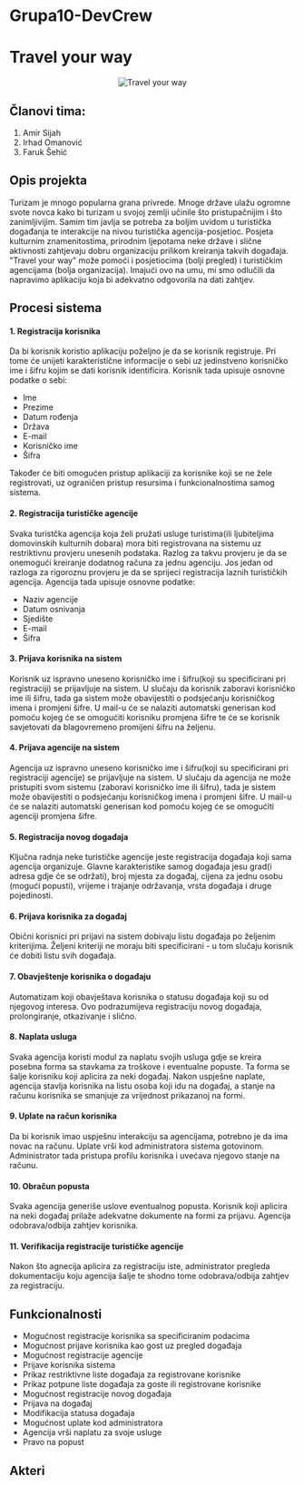 # Grupa10-DevCrew

# Travel your way


<p align="center">
  
<img src="https://github.com/ooad-2017-2018/Grupa10-DevCrew/blob/master/Resources/logo.png" alt="Travel your way"/>

</p>
  



## Članovi tima: 
1. Amir Sijah
2. Irhad Omanović
3. Faruk Šehić

## Opis projekta

Turizam je mnogo popularna grana privrede. Mnoge države ulažu ogromne svote novca kako bi turizam u svojoj zemlji učinile što pristupačnijim i što zanimljivijim. Samim tim javlja se potreba za boljim uvidom u turistička događanja te interakcije na nivou turistička agencija-posjetioc. Posjeta kulturnim znamenitostima, prirodnim ljepotama neke države i slične aktivnosti zahtjevaju dobru organizaciju prilikom kreiranja takvih događaja. "Travel your way" može pomoći i posjetiocima (bolji pregled) i turističkim agencijama (bolja organizacija). Imajući ovo na umu, mi smo odlučili da napravimo aplikaciju koja bi adekvatno odgovorila na dati zahtjev.

## Procesi sistema

#### 1. Registracija korisnika

Da bi korisnik koristio aplikaciju poželjno je da se korisnik registruje. Pri tome će unijeti karakteristične informacije o sebi uz jedinstveno korisničko ime i šifru kojim se dati korisnik identificira. Korisnik tada upisuje osnovne podatke o sebi:
  * Ime
  * Prezime
  * Datum rođenja
  * Država
  * E-mail
  * Korisničko ime
  * Šifra

Također će biti omogućen pristup aplikaciji za korisnike koji se ne žele registrovati, uz ograničen pristup resursima i funkcionalnostima samog sistema.


#### 2. Registracija turističke agencije

Svaka turistčka agencija koja želi pružati usluge turistima(ili ljubiteljima domovinskih kulturnih dobara) mora biti registrovana na sistemu uz restriktivnu provjeru unesenih podataka. Razlog za takvu provjeru je da se onemogući kreiranje dodatnog računa za jednu agenciju. Jos jedan od razloga za rigoroznu provjeru je da se sprijeci registracija laznih turističkih agencija. Agencija tada upisuje osnovne podatke:

  * Naziv agencije
  * Datum osnivanja
  * Sjedište
  * E-mail
  * Šifra

#### 3. Prijava korisnika na sistem

Korisnik uz ispravno uneseno korisničko ime i šifru(koji su specificirani pri registraciji) se prijavljuje na sistem. U slučaju da korisnik zaboravi korisničko ime ili šifru, tada ga sistem može obavijestiti o podsjećanju korisničkog imena i promjeni šifre. U mail-u će se nalaziti automatski generisan kod pomoću kojeg će se omogućiti korisniku promjena šifre te će se korisnik savjetovati da blagovremeno promijeni šifru na željenu.

#### 4. Prijava agencije na sistem

Agencija uz ispravno uneseno korisničko ime i šifru(koji su specificirani pri registraciji agencije) se prijavljuje na sistem. U slučaju da agencija ne može pristupiti svom sistemu (zaboravi korisničko ime ili šifru), tada je sistem može obavijestiti o podsjećanju korisničkog imena i promjeni šifre. U mail-u će se nalaziti automatski generisan kod pomoću kojeg će se omogućiti agenciji promjena šifre.

#### 5. Registracija novog događaja

Ključna radnja neke turističke agencije jeste registracija događaja koji sama agencija organizuje. Glavne karakteristike samog događaja jesu grad(i adresa gdje će se održati), broj mjesta za događaj, cijena za jednu osobu (mogući popusti), vrijeme i trajanje održavanja, vrsta događaja i druge pojedinosti.

#### 6. Prijava korisnika za događaj

Obični korisnici pri prijavi na sistem dobivaju listu događaja po željenim kriterijima. Željeni kriteriji ne moraju biti specificirani - u tom slučaju korisnik će dobiti listu svih događaja.

#### 7. Obavještenje korisnika o događaju

Automatizam koji obavještava korisnika o statusu događaja koji su od njegovog interesa. Ovo podrazumijeva registraciju novog događaja, prolongiranje, otkazivanje i slično.

#### 8. Naplata usluga

Svaka agencija koristi modul za naplatu svojih usluga gdje se kreira posebna forma sa stavkama za troškove i eventualne popuste. Ta forma se šalje korisniku koji aplicira za neki događaj. Nakon uspješne naplate, agencija stavlja korisnika na listu osoba koji idu na događaj, a stanje na računu korisnika se smanjuje za vrijednost prikazanoj na formi.

#### 9. Uplate na račun korisnika

Da bi korisnik imao uspješnu interakciju sa agencijama, potrebno je da ima novac na računu. Uplate vrši kod administratora sistema gotovinom. Administrator tada pristupa profilu korisnika i uvećava njegovo stanje na računu.

#### 10. Obračun popusta

Svaka agencija generiše uslove eventualnog popusta. Korisnik koji aplicira na neki događaj prilaže adekvatne dokumente na formi za prijavu. Agencija odobrava/odbija zahtjev korisnika.

#### 11. Verifikacija registracije turističke agencije

Nakon što agnecija aplicira za registraciju iste, administrator pregleda dokumentaciju koju agencija šalje te shodno tome odobrava/odbija zahtjev za registraciju.

## Funkcionalnosti

* Mogućnost registracije korisnika sa specificiranim podacima
* Mogućnost prijave korisnika kao gost uz pregled događaja
* Mogućnost registracije agencije 
* Prijave korisnika sistema
* Prikaz restriktivne liste događaja za registrovane korisnike
* Prikaz potpune liste događaja za goste ili registrovane korisnike 
* Mogućnost registracije novog događaja
* Prijava na događaj
* Modifikacija statusa događaja
* Mogućnost uplate kod administratora
* Agencija vrši naplatu za svoje usluge
* Pravo na popust

## Akteri













